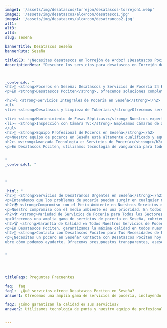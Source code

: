 ```yaml
---
image1: '/assets/img/desatascos/torrejon/desatascos-torrejon1.webp'
image3: '/assets/img/desatascos/alcorcon/desatasco1.jpg'
image4: '/assets/img/desatascos/alcorcon/desatrancos2.jpg'
alt1: 
alt3:
alt4:
slug: sesena

bannerTitle: Desatascos Seseña
bannerRuta: Seseña

titleSEO: "¿Necesitas desatascos en Torrejón de Ardoz? ¡Desatascos Pociten al rescate!"
descriptionMeta: "Descubre los servicios para desatascos en Torrejón de Ardoz que ofrece Desatascos Pociten, fontaneros, obras de pocería, inspección con cámara, limpieza fosas sépticas"



_contenido: "
<h2>🚧 <strong>Poceros en Seseña: Desatascos y Servicios de Pocería 24 Horas con Desatascos Pociten</strong></h2>
<p>En <strong>Desatascos Pociten</strong>, ofrecemos soluciones completas y profesionales de pocería en Seseña. Somos líderes en el sector, proporcionando una gama de servicios que incluyen desatascos urgentes, mantenimiento de fosas sépticas, limpieza de tuberías y mucho más. Nuestro compromiso es garantizar la satisfacción del cliente a través de un trabajo de calidad y eficiencia.</p>

<h2>🔍 <strong>Servicios Integrales de Pocería en Seseña</strong></h2>
<ul>
<li>⇨ <strong>Desatascos y Limpieza de Tuberías:</strong>Ofrecemos servicios especializados de desatascos y limpieza en Seseña. Utilizamos técnicas avanzadas y equipos especializados para eliminar eficazmente obstrucciones y residuos acumulados en las tuberías.<br></li><br>

<li>⇨ <strong>Mantenimiento de Fosas Sépticas:</strong> Nuestros expertos realizan mantenimientos regulares y exhaustivos de fosas sépticas para asegurar su correcto funcionamiento y evitar problemas futuros.</li><br>
<li>⇨ <strong>Inspección con Cámara TV:</strong> Empleamos cámaras de alta tecnología para inspecciones precisas del sistema de alcantarillado, identificando rápidamente cualquier anomalía o daño.<br></li><br>
</ul>
<h2>👷 <strong>Equipo Profesional de Poceros en Seseña</strong></h2>
<p>Nuestro equipo de poceros en Seseña está altamente cualificado y equipado con la última tecnología para ofrecer los mejores servicios. Con años de experiencia en el sector, nos dedicamos a resolver desde los problemas más sencillos hasta los desafíos más complejos de pocería.</p>
<h2>💧 <strong>Avanzada Tecnología en Servicios de Pocería</strong></h2>
<p>En Desatascos Pociten, utilizamos tecnología de vanguardia para todos nuestros servicios en Seseña. Desde inspecciones con cámara TV hasta maquinaria especializada para desatascos, nos aseguramos de proporcionar soluciones rápidas y eficaces.</p>


"
_contenido1: "



"

_html: "
<h2>🚚 <strong>Servicios de Desatrancos Urgentes en Seseña</strong></h2>
<p>Entendemos que los problemas de pocería pueden surgir en cualquier momento. Por eso, ofrecemos un servicio de desatrancos urgente disponible las 24 horas en Seseña, garantizando una respuesta rápida y eficiente a cualquier emergencia.</p>
<h2>🌍 <strong>Compromiso con el Medio Ambiente en Nuestros Servicios de Pocería</strong></h2>
<p>Nuestro compromiso con el medio ambiente es una prioridad. En todos nuestros servicios de pocería en Seseña, empleamos métodos y materiales ecológicos, asegurando una gestión responsable de residuos y un impacto mínimo en el entorno.</p>
<h2>🛠️ <strong>Variedad de Servicios de Pocería para Todos los Sectores en Seseña</strong></h2>
<p>Ofrecemos una amplia gama de servicios de pocería en Seseña, cubriendo las necesidades de hogares, negocios, industrias y entidades públicas. Desde reparaciones domésticas hasta proyectos a gran escala, Desatascos Pociten es tu solución de confianza.</p>
<h2>🏆 <strong>Garantía de Calidad en Todos Nuestros Servicios de Pocería</strong></h2>
<p>En Desatascos Pociten, garantizamos la máxima calidad en todos nuestros servicios en Seseña. Nuestro equipo profesional está dedicado a asegurar resultados óptimos y la completa satisfacción de nuestros clientes.</p>
<h2>💬 <strong>Contacta con Desatascos Pociten para Tus Necesidades de Pocería en Seseña</strong></h2>
<p>¿Necesitas un pocero en Seseña? Contacta con Desatascos Pociten hoy mismo y desc
ubre cómo podemos ayudarte. Ofrecemos presupuestos transparentes, asesoramiento experto y un servicio al cliente excepcional. ¡Estamos aquí para resolver tus problemas de pocería con eficiencia y profesionalidad!</p>


"




titleFaqs: Preguntas Frecuentes

faq:  faq
faq1:  ¿Qué servicios ofrece Desatascos Pociten en Seseña?
answer1: Ofrecemos una amplia gama de servicios de pocería, incluyendo desatascos, mantenimiento de fosas sépticas, inspección con cámara TV, y mucho más.

faq2: ¿Cómo garantizan la calidad en sus servicios?
answer2: Utilizamos tecnología de punta y nuestro equipo de profesionales está altamente capacitado para garantizar la máxima calidad en cada proyecto.


---
```

